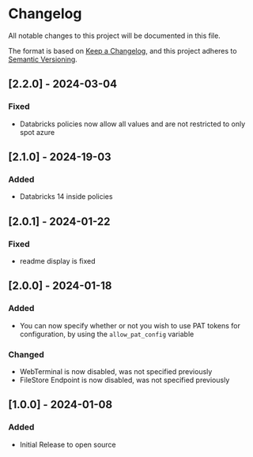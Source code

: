 # Changelog

All notable changes to this project will be documented in this file.

The format is based on [Keep a Changelog](https://keepachangelog.com/en/1.0.0/),
and this project adheres to [Semantic Versioning](https://semver.org/spec/v2.0.0.html).

## [2.2.0] - 2024-03-04

### Fixed

- Databricks policies now allow all values and are not restricted to only spot azure


## [2.1.0] - 2024-19-03

### Added

- Databricks 14 inside policies


## [2.0.1] - 2024-01-22

### Fixed

- readme display is fixed

## [2.0.0] - 2024-01-18

### Added

- You can now specify whether or not you wish to use PAT tokens for configuration, by using the `allow_pat_config` variable

### Changed

- WebTerminal is now disabled, was not specified previously
- FileStore Endpoint is now disabled, was not specified previously

## [1.0.0] - 2024-01-08

### Added

- Initial Release to open source
